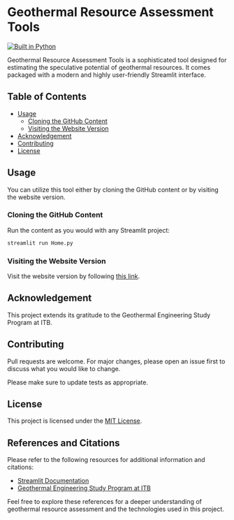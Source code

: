 # Geothermal Resource Assessment Tools

[![Built in Python](https://img.shields.io/badge/Python-3.8%2C%203.9%2C%203.10-blue)](https://www.python.org/downloads/)

Geothermal Resource Assessment Tools is a sophisticated tool designed for estimating the speculative potential of geothermal resources. It comes packaged with a modern and highly user-friendly Streamlit interface.

## Table of Contents
- [Usage](#usage)
  - [Cloning the GitHub Content](#cloning-the-github-content)
  - [Visiting the Website Version](#visiting-the-website-version)
- [Acknowledgement](#acknowledgement)
- [Contributing](#contributing)
- [License](#license)

## Usage

You can utilize this tool either by cloning the GitHub content or by visiting the website version.

### Cloning the GitHub Content

Run the content as you would with any Streamlit project:

```bash
streamlit run Home.py
```

### Visiting the Website Version

Visit the website version by following [this link](https://geothermal-ra-mpc.herokuapp.com).

## Acknowledgement

This project extends its gratitude to the Geothermal Engineering Study Program at ITB.

## Contributing

Pull requests are welcome. For major changes, please open an issue first to discuss what you would like to change.

Please make sure to update tests as appropriate.

## License

This project is licensed under the [MIT License](https://choosealicense.com/licenses/mit/).

## References and Citations

Please refer to the following resources for additional information and citations:

- [Streamlit Documentation](https://docs.streamlit.io/)
- [Geothermal Engineering Study Program at ITB](https://examplelinktoitbgeothermalprogram.com)

Feel free to explore these references for a deeper understanding of geothermal resource assessment and the technologies used in this project.